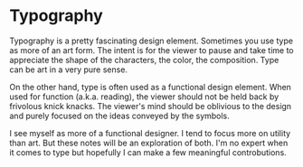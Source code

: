 # Typography

Typography is a pretty fascinating design element. Sometimes you use type as more of an art form. The intent is for the viewer to pause and take time to appreciate the shape of the characters, the color, the composition. Type can be art in a very pure sense.

On the other hand, type is often used as a functional design element. When used for function (a.k.a. reading), the viewer should not be held back by frivolous knick knacks. The viewer's mind should be oblivious to the design and purely focused on the ideas conveyed by the symbols.

I see myself as more of a functional designer. I tend to focus more on utility than art. But these notes will be an exploration of both. I'm no expert when it comes to type but hopefully I can make a few meaningful controbutions.
